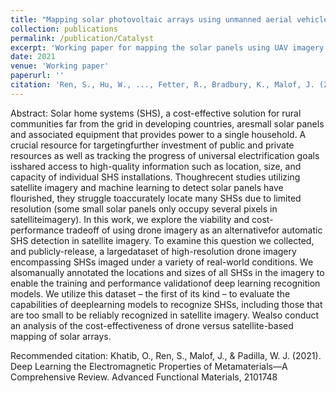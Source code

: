 ```yaml
---
title: "Mapping solar photovoltaic arrays using unmanned aerial vehicles and deep learning" 
collection: publications
permalink: /publication/Catalyst
excerpt: 'Working paper for mapping the solar panels using UAV imagery. We flew a DJI mini 2 taking imagery of solar panels similar to sizes of the solar home systems and estimate the cost of collecting drone imagery and compare them with the satellite imagery from private companies'
date: 2021
venue: 'Working paper'
paperurl: ''
citation: 'Ren, S., Hu, W., ..., Fetter, R., Bradbury, K., Malof, J. (2021). Mapping solar photovoltaic arrays using unmanned aerial vehicles and deep learning'
---
```


Abstract: Solar home systems (SHS), a cost-effective solution for rural communities far from the grid in developing countries, aresmall solar panels and associated equipment that provides power to a single household.  A crucial resource for targetingfurther investment of public and private resources as well as tracking the progress of universal electrification goals isshared access to high-quality information such as location, size, and capacity of individual SHS installations.  Thoughrecent studies utilizing satellite imagery and machine learning to detect solar panels have flourished, they struggle toaccurately locate many SHSs due to limited resolution (some small solar panels only occupy several pixels in satelliteimagery).  In this work, we explore the viability and cost-performance tradeoff of using drone imagery as an alternativefor automatic SHS detection in satellite imagery.  To examine this question we collected, and publicly-release, a largedataset of high-resolution drone imagery encompassing SHSs imaged under a variety of real-world conditions.  We alsomanually annotated the locations and sizes of all SHSs in the imagery to enable the training and performance validationof deep learning recognition models.  We utilize this dataset – the first of its kind – to evaluate the capabilities of deeplearning models to recognize SHSs, including those that are too small to be reliably recognized in satellite imagery.  Wealso conduct an analysis of the cost-effectiveness of drone versus satellite-based mapping of solar arrays.

Recommended citation: Khatib, O., Ren, S., Malof, J., & Padilla, W. J. (2021). Deep Learning the Electromagnetic Properties of Metamaterials—A Comprehensive Review. Advanced Functional Materials, 2101748 
